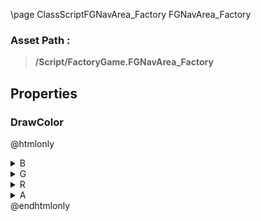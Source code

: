 \page ClassScriptFGNavArea_Factory FGNavArea_Factory
### Asset Path :
<b><blockquote>/Script/FactoryGame.FGNavArea_Factory</blockquote></b>
## Properties

### DrawColor
@htmlonly
<details>
 <summary>B</summary>
<blockquote>33</blockquote>
</details>
<details>
 <summary>G</summary>
<blockquote>35</blockquote>
</details>
<details>
 <summary>R</summary>
<blockquote>40</blockquote>
</details>
<details>
 <summary>A</summary>
<blockquote>255</blockquote>
</details>
@endhtmlonly

